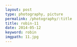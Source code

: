 ```yaml
---
layout: post
type: photography, picture
permalink: /photography/:title
title: robin-11
date: 2014-05-12
keyword: robin
imgpath: 11.jpg
---
```




